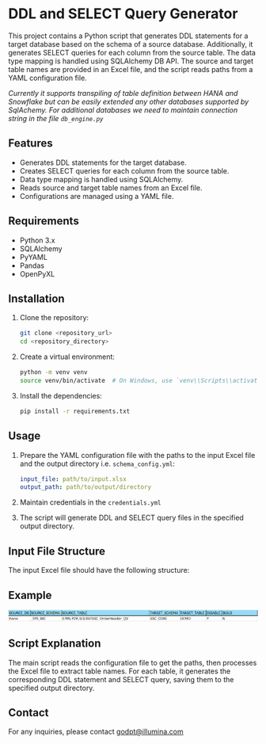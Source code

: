 # DDL and SELECT Query Generator

This project contains a Python script that generates DDL statements for a target database based on the schema of a
source database. Additionally, it generates SELECT queries for each column from the source table. The data type mapping
is handled using SQLAlchemy DB API. The source and target table names are provided in an Excel file, and the script
reads paths from a YAML configuration file.

*Currently it supports transpiling of table definition between HANA and Snowflake but can be easily extended any other databases supported by SqlAchemy. For additional databases we need to maintain connection string in the file `db_engine.py`*


## Features

- Generates DDL statements for the target database.
- Creates SELECT queries for each column from the source table.
- Data type mapping is handled using SQLAlchemy.
- Reads source and target table names from an Excel file.
- Configurations are managed using a YAML file.

## Requirements

- Python 3.x
- SQLAlchemy
- PyYAML
- Pandas
- OpenPyXL

## Installation

1. Clone the repository:
    ```bash
    git clone <repository_url>
    cd <repository_directory>
    ```

2. Create a virtual environment:
    ```bash
    python -m venv venv
    source venv/bin/activate  # On Windows, use `venv\\Scripts\\activate`
    ```

3. Install the dependencies:
    ```bash
    pip install -r requirements.txt
    ```

## Usage

1. Prepare the YAML configuration file with the paths to the input Excel file and the output directory
   i.e. `schema_config.yml`:

    ```yaml
    input_file: path/to/input.xlsx
    output_path: path/to/output/directory
    ```

2. Maintain credentials in the `credentials.yml`

3. The script will generate DDL and SELECT query files in the specified output directory.

## Input File Structure

The input Excel file should have the following structure:

## Example

![img.png](img.png)

## Script Explanation

The main script reads the configuration file to get the paths, then processes the Excel file to extract table names. For
each table, it generates the corresponding DDL statement and SELECT query, saving them to the specified output
directory.

## Contact

For any inquiries, please contact godpt@illumina.com 




























